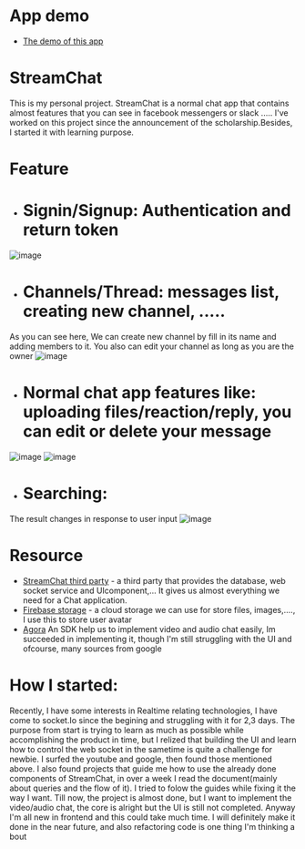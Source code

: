 # App demo
* [The demo of this app](https://stream-chatter.netlify.app/)
# StreamChat

This is my personal project. StreamChat is a normal chat app that contains almost features that you can see in facebook messengers or slack ..... I've worked on this project since the announcement of the scholarship.Besides, I started it with learning purpose.

# Feature 
* # **Signin/Signup**: Authentication and return token
![image](https://user-images.githubusercontent.com/72023201/186043817-3c585ac0-e03d-4dc9-9343-a06c2d18d94b.png)
* # **Channels/Thread**: messages list, creating new channel, .....
As you can see here, We can create new channel by fill in its name and adding members to it. You also can edit your channel as long as you are the owner
![image](https://user-images.githubusercontent.com/72023201/186044089-8c5bd269-6bd2-4a22-8140-e5c618c95bb4.png)
* # Normal chat app features like: uploading files/reaction/reply, you can edit or delete your message
![image](https://user-images.githubusercontent.com/72023201/186044338-fd757a0c-ee2f-4374-9aa1-6389d7269f01.png)
![image](https://user-images.githubusercontent.com/72023201/186052378-c6173d96-b0f7-4f7b-ae65-a3ad718770d1.png)
* # **Searching:**
The result changes in response to user input
![image](https://user-images.githubusercontent.com/72023201/186052645-60d2edb0-d086-479f-ac1a-0c9255d3ff7a.png)

# Resource
* [StreamChat third party](https://getstream.io/chat/docs/) - a third party that provides the database, web socket service and UIcomponent,... It gives us almost everything we need for a Chat application.
* [Firebase storage](https://firebase.google.com/docs/storage/) - a cloud storage we can use for store files, images,...., I use this to store user avatar 
* [Agora](https://www.agora.io/en/) An SDK help us to implement video and audio chat easily, Im succeeded in implementing it, though I'm still struggling with the UI
and ofcourse, many sources from google

# How I started:
Recently, I have some interests in Realtime relating technologies, I have come to socket.Io since the begining and struggling with it for 2,3 days. The purpose from start is trying to learn as much as possible while accomplishing the product in time, but I relized that building the UI and learn how to control the web socket in the sametime is quite a challenge for newbie. I surfed the youtube and google, then found those mentioned above. I also found projects that guide me how to use the already done components of StreamChat, in  over a week I read the document(mainly about queries and the flow of it). I tried to folow the guides while fixing it the way I want. Till now, the project is almost done, but I want to implement the video/audio chat, the core is alright but the UI is still not completed. Anyway I'm all new in frontend and this could take much time. I will definitely make it done in the near future, and also refactoring code is one thing I'm thinking a bout
